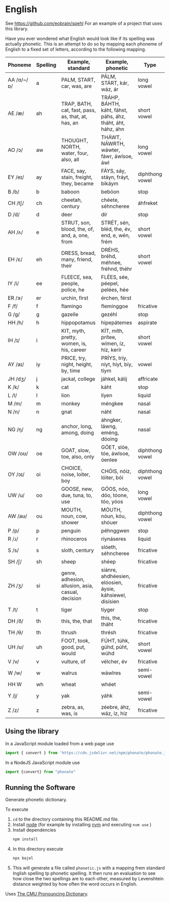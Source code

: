 
# English

See https://github.com/eobrain/spehl
For an example of a project that uses this library.

Have you ever wondered what English would look like if
its spelling was actually phonetic.
This is an attempt to do so by mapping each phoneme
of English to a fixed set of letters, according to the following mapping.

| Phoneme | Spelling | Example, standard | Example, phonetic | Type |
|---|---|---|---|---|
| AA /ɑ/~/ɒ/ | a | PALM, START, car, was, are | PÁLM, STÁRT, kár, wáz, ár | long vowel |
| AE /æ/ | ah | TRAP, BATH, cat, fast, pass, as, that, at, has, an | TRÁHP, BÁHTH, káht, fáhst, páhs, áhz, tháht, áht, háhz, áhn | short vowel |
| AO /ɔ/ | aw | THOUGHT, NORTH, water, four, also, all | THÁWT, NÁWRTH, wáwter, fáwr, áwlsoe, áwl | long vowel |
| EY /eɪ/ | ay | FACE, say, stain, freight, they, became | FÁYS, sáy, stáyn, fráyt, bikáym | diphthong vowel |
| B /b/ | b | baboon | bebóon | stop |
| CH /tʃ/ | ch | cheetah, century | chéete, séhncheree | áhfreket  |
| D /d/ | d | deer | dír | stop |
| AH /ʌ/ | e | STRUT, son, blood, the, of, and, a, one, from | STRÉT, sén, bléd, the, év, end, e, wén, frém | short vowel |
| EH /ɛ/ | eh | DRESS, bread, many, friend, their | DRÉHS, bréhd, méhnee, fréhnd, théhr | short vowel |
| IY /i/ | ee | FLEECE, sea, people, police, he | FLÉES, sée, péepel, pelées, hée  |
| ER /ɝ/ | er | urchin, first | érchen, férst | |
| F /f/ | f | flamingo | flemínggoe | fricative |
| G /ɡ/ | g | gazelle | gezéhl | stop |
| HH /h/ | h | hippopotamus | hipepátemes | aspirate |
| IH /ɪ/ | i | KIT, myth, pretty, women, is, his, career | KÍT, míth, prítee, wímen, íz, híz, kerír | short vowel |
| AY /aɪ/ | iy | PRICE, try, night, height, by, time | PRÍYS, tríy, níyt, híyt, bíy, tíym | vowel |
| JH /dʒ/ | j | jackal, college | jáhkel, kálij | affricate |
| K /k/ | k | cat | káht | stop |
| L /l/ | l | lion | líyen | liquid |
| M /m/ | m | monkey | méngkee | nasal |
| N /n/ | n | gnat | náht | nasal |
| NG /ŋ/ | ng | anchor, long, among, doing | áhngker, láwng, eméng, dóoing | nasal |
| OW /oʊ/ | oe | GOAT, slow, toe, also, only | GÓET, slóe, tóe, áwlsoe, óenlee | diphthong vowel |
| OY /ɔɪ/ | oi | CHOICE, noise, loiter, boy | CHÓIS, nóiz, lóiter, bói | diphthong vowel |
| UW /u/ | oo | GOOSE, new, due, tuna, to, use | GÓOS, nóo, dóo, tóone, tóo, yóos | long vowel |
| AW /aʊ/ | ou | MOUTH, noun, cow, shower | MÓUTH, nóun, kóu, shóuer | diphthong vowel |
| P /p/ | p | penguin | péhnggwen | stop |
| R /ɹ/ | r | rhinoceros | riynáseres | liquid |
| S /s/ | s | sloth, century | slóeth, séhncheree | fricative |
| SH /ʃ/ | sh | sheep | shéep | fricative |
| ZH /ʒ/ | si | genre, adhesion, allusion, asia, casual, decision | siánre, ahdhéesien, elóosien, áysie, káhsiewel, disísien | fricative |
| T /t/ | t | tiger | tíyger | stop |
| DH /ð/ | th | this, the, that | thís, the, tháht | fricative |
| TH /θ/ | th | thrush | thrésh | fricative |
| UH /ʊ/ | uh | FOOT, took, good, put, would | FÚHT, túhk, gúhd, púht, wúhd | short vowel |
| V /v/ | v | vulture, of | vélcher, év | fricative |
| W /w/ | w | walrus | wáwlres | semi-vowel |
| HH W | wh | wheat | whéet |
| Y /j/ | y | yak | yáhk | semi-vowel |
| Z /z/ | z | zebra, as, was, is | zéebre, áhz, wáz, íz, híz | fricative |
 
## Using the library

In a JavaScript module loaded from a web page use 
```js
import { convert } from 'https://cdn.jsdelivr.net/npm/phonate/phonate.js'
```
 
In a NodeJS JavaScript module use 
```js
import {convert} from "phonate"
```
 
## Running the Software

Generate phonetic dictionary.

To execute

1. `cd` to the directory containing this README.md file.
1. Install [node][1] (for example by installing [nvm][2] and executing `nvm use` )
2. Install dependencies
   ```sh
   npm install
   ```
3. In this directory execute
   ```sh
   npx bajel
   ```
4.  This will generate a file called  `phonetic.js`  with a mapping frem standard Inglish spelling tp phonetic spelling. It then runs an evaluation to see how close the two spellings are to each other, measured by Levenshtein distance weighted by how often the word occurs in English.


Uses [The CMU Pronouncing Dictionary][3].
 
[1]: https://nodejs.org/en/
[2]: https://github.com/nvm-sh/nvm
[3]: http://www.speech.cs.cmu.edu/cgi-bin/cmudict

